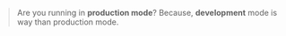 > Are you running in **production mode**? Because, **development** mode is way than production mode.
